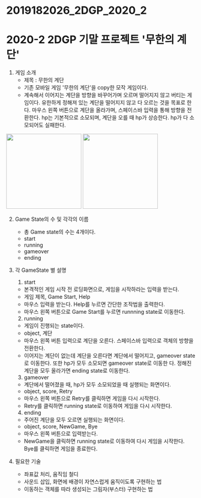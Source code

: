 # 2019182026_2DGP_2020_2

2020-2 2DGP 기말 프로젝트 '무한의 계단'
=======================================

1. 게임 소개
	- 제목 : 무한의 계단
	- 기존 모바일 게임 '무한의 계단'을 copy한 모작 게임이다.
	- 계속해서 이어지는 계단을 방향을 바꾸어가며 오르며 떨어지지 않고 버티는 게임이다. 유한하게 정해져 있는 계단을 떨어지지 않고 다 오르는 것을 목표로 한다. 마우스 왼쪽 버튼으로 계단을 올라가며, 스페이스바 입력을 통해 방향을 전환한다. hp는 기본적으로 소모되며, 계단을 오를 때 hp가 상승한다. hp가 다 소모되어도 실패한다.   
  
  <div>
<img width = "200" src = "https://user-images.githubusercontent.com/71070963/94255201-d8f47a00-ff62-11ea-8f43-88b41b74b836.jpg">
 <img width = "200" src = "https://user-images.githubusercontent.com/71070963/94255192-d7c34d00-ff62-11ea-990d-2f0e84a8efd5.png">
  



     
2. Game State의 수 및 각각의 이름
	- 총 Game state의 수는 4개이다.
	- start
	- running
	- gameover
	- ending

    
    
    
3. 각 GameState 별 설명
	1) start
	- 본격적인 게임 시작 전 로딩화면으로, 게임을 시작하라는 입력을 받는다.
	- 게임 제목, Game Start, Help
	- 마우스 입력을 받는다. Help를 누르면 간단한 조작법을 출력한다.
	- 마우스 왼쪽 버튼으로 Game Start를 누르면 runnning state로 이동한다.
	     
	     
	2) running
	- 게임이 진행되는 state이다.
	- object, 계단
	- 마우스 왼쪽 버튼 입력으로 계단을 오른다.  스페이스바 입력으로 객체의 방향을 전환한다.
	- 이어지는 계단이 없는데 계단을 오른다면 계단에서 떨어지고, gameover state로 이동한다. 
    또한 hp가 모두 소모되면 gameover state로 이동한   다. 정해진 계단을 모두 올라가면 ending state로 이동한다.
         
	 
	3) gameover
	- 계단에서 떨어졌을 때, hp가 모두 소모되었을 때 실행되는 화면이다.
	- object, score, Retry
	- 마우스 왼쪽 버튼으로 Retry를 클릭하면 게임을 다시 시작한다.
	- Retry를 클릭하면 running state로 이동하여 게임을 다시 시작한다.
	     
	     
	4) ending
	- 주어진 계단을 모두 오르면 실행되는 화면이다.
	- object, score, NewGame, Bye
	- 마우스 왼쪽 버튼으로 입력받는다.
	- NewGame을 클릭하면 running state로 이동하여 다시 게임을 시작한다. Bye를 클릭하면 게임을 종료한다.
    
    

4. 필요한 기술
	- 좌표값 처리, 움직임 철디
	- 사운드 삽입, 화면에 배경이 자연스럽게 움직이도록 구현하는 법
	- 이동하는 객체를 따라 생성되는 그림자(부스터) 구현하는 법
     

